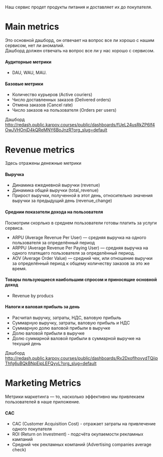 Наш сервис продет продукты питания и доставляет их до покупателя. 

# Main metrics  

Это основной дашборд, он отвечает на вопрос все ли хорошо с нашим сервисом, нет ли аномалий.  
Дашборд должен отвечать на вопрос все ли у нас хорошо с сервисом.
#### Аудиторные метрики
- DAU, WAU, MAU.   
#### Базовые метрики
- Количество курьеров (Active couriers)
- Число доставленных заказов (Delivered orders)
- Отмена заказов (Cancel rate)
- Число заказов на пользователя (Orders per users)

Дашборд 
http://redash.public.karpov.courses/public/dashboards/fUeL24usRkZP6If4OwJVHOnjD4kQReMNY6BoJnzR?org_slug=default

# Revenue metrics  

Здесь отражены денежные метрики 
#### Выручка 
- Динамика ежедневной выручки (revenue)
- Динамика общей выручки (total_revenue)
- Прирост выручки, полученной в этот день, относительно значения выручки за предыдущий день (revenue_change)

#### Cреднии показатели дохода на пользователя
Посмотрим скорлько в среднем пользователи готовы платить за услуги сервиса.
- ARPU (Average Revenue Per User) — средняя выручка на одного пользователя за определённый период
- ARPPU (Average Revenue Per Paying User) — средняя выручка на одного платящего пользователя за определённый период.
- AOV (Average Order Value) — средний чек, или отношение выручки за определённый период к общему количеству заказов за это же время.

#### Товары пользующиеся наибольшим спросом и приносящие основной доход
- Revenue by producs

#### Налоги и валовая прибыль за день
- Расчитал выручку, затраты, НДС, валовую прибыль
- Cуммарную выручку, затраты, валовую прибыль и НДС
- Cуммарную долю валовой прибыли в выручке
- Долю валовой прибыли в выручке
- Долю суммарной валовой прибыли в суммарной выручке на текущий день

Дашборд
http://redash.public.karpov.courses/public/dashboards/Rx2DxoflhovydTQiipThfg6uBQkBNpEipLEFQyyL?org_slug=default

# Marketing Metrics

Метрики маркетинга — то, насколько эффективно мы привлекаем пользователей в наше приложение.

#### СAC
 - CAC (Customer Acquisition Cost) - отражает затраты на привлечение одного покупателя
 - ROI (Return on Investment) - подсчёта окупаемости рекламных кампаний
 - Cредний чек рекламных компаний (Advertising companies average check)
